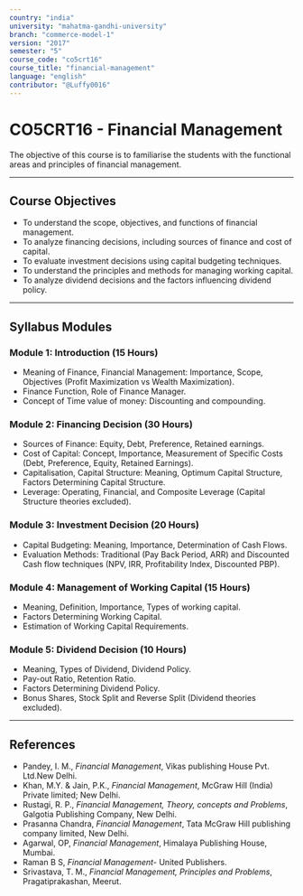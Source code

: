 ```yaml
---
country: "india"
university: "mahatma-gandhi-university"
branch: "commerce-model-1"
version: "2017"
semester: "5"
course_code: "co5crt16"
course_title: "financial-management"
language: "english"
contributor: "@Luffy0016"
---
```

# CO5CRT16 - Financial Management

The objective of this course is to familiarise the students with the functional areas and principles of financial management.

---
## Course Objectives

* To understand the scope, objectives, and functions of financial management.
* To analyze financing decisions, including sources of finance and cost of capital.
* To evaluate investment decisions using capital budgeting techniques.
* To understand the principles and methods for managing working capital.
* To analyze dividend decisions and the factors influencing dividend policy.

---
## Syllabus Modules

### Module 1: Introduction (15 Hours)
* Meaning of Finance, Financial Management: Importance, Scope, Objectives (Profit Maximization vs Wealth Maximization).
* Finance Function, Role of Finance Manager.
* Concept of Time value of money: Discounting and compounding.

### Module 2: Financing Decision (30 Hours)
* Sources of Finance: Equity, Debt, Preference, Retained earnings.
* Cost of Capital: Concept, Importance, Measurement of Specific Costs (Debt, Preference, Equity, Retained Earnings).
* Capitalisation, Capital Structure: Meaning, Optimum Capital Structure, Factors Determining Capital Structure.
* Leverage: Operating, Financial, and Composite Leverage (Capital Structure theories excluded).

### Module 3: Investment Decision (20 Hours)
* Capital Budgeting: Meaning, Importance, Determination of Cash Flows.
* Evaluation Methods: Traditional (Pay Back Period, ARR) and Discounted Cash flow techniques (NPV, IRR, Profitability Index, Discounted PBP).

### Module 4: Management of Working Capital (15 Hours)
* Meaning, Definition, Importance, Types of working capital.
* Factors Determining Working Capital.
* Estimation of Working Capital Requirements.

### Module 5: Dividend Decision (10 Hours)
* Meaning, Types of Dividend, Dividend Policy.
* Pay-out Ratio, Retention Ratio.
* Factors Determining Dividend Policy.
* Bonus Shares, Stock Split and Reverse Split (Dividend theories excluded).

---
## References
* Pandey, I. M., *Financial Management*, Vikas publishing House Pvt. Ltd.New Delhi.
* Khan, M.Y. & Jain, P.K., *Financial Management*, McGraw Hill (India) Private limited; New Delhi.
* Rustagi, R. P., *Financial Management, Theory, concepts and Problems*, Galgotia Publishing Company, New Delhi.
* Prasanna Chandra, *Financial Management*, Tata McGraw Hill publishing company limited, New Delhi.
* Agarwal, OP, *Financial Management*, Himalaya Publishing House, Mumbai.
* Raman B S, *Financial Management*- United Publishers.
* Srivastava, T. M., *Financial Management, Principles and Problems*, Pragatiprakashan, Meerut.